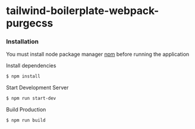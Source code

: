 # tailwind-boilerplate-webpack-purgecss


### Installation

You must install node package manager [npm](https://nodejs.org/en/download/) before running the application

Install dependencies
```sh
$ npm install 
```
Start Development Server
```sh
$ npm run start-dev
```
Build Production
```sh
$ npm run build
```
